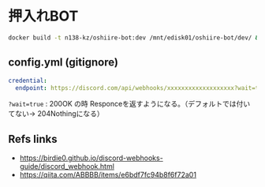 # 押入れBOT

```bash
docker build -t n138-kz/oshiire-bot:dev /mnt/edisk01/oshiire-bot/dev/ && docker build -t n138-kz/oshiire-bot /mnt/edisk01/oshiire-bot/latest/
```

## config.yml (gitignore)

```yaml:config.yml
credential:
  endpoint: https://discord.com/api/webhooks/xxxxxxxxxxxxxxxxxxx?wait=true
```

`?wait=true` : 200OK の時 Responceを返すようになる。（デフォルトでは付いてない→ 204Nothingになる）

## Refs links
- https://birdie0.github.io/discord-webhooks-guide/discord_webhook.html
- https://qiita.com/ABBBB/items/e6bdf7fc94b8f6f72a01
